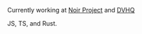 Currently working at [Noir Project](https://github.com/noirproject) and [DVHQ](https://github.com/dropvaulthq)

JS, TS, and Rust.
